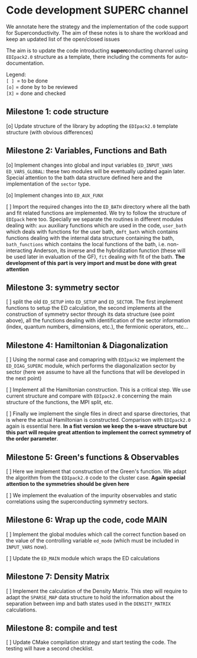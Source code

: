 # Code development SUPERC channel


We annotate here the strategy and the implementation of the code  support for Superconductivity. The aim of these notes is to share the workload and keep an updated list of the open/closed issues 

The aim is to update the code introducting **superc**onducting channel using `EDIpack2.0` structure as a template, there including the comments for auto-documentation.


Legend:   
`[ ] `= to be done   
`[o]` = done by to be reviewed  
`[X]` = done and checked    
## Milestone 1: code structure
[o] Update structure of the library by adopting the `EDIpack2.0` template structure (with obvious differences)

## Milestone 2: Variables, Functions and Bath  
[o] Implement changes into global and input variables `ED_INPUT_VARS` `ED_VARS_GLOBAL`: these two modules will be eventually updated again later. Special attention to the bath data structure defined here and the implementation of the `sector` type.


[o] Implement changes into `ED_AUX_FUNX` 

[ ] Import the required changes into the `ED_BATH` directory where all the bath and fit related functions are implemented. We try to follow the structure of `EDIpack` here too. Specially we separate the routines in different modules dealing with: `aux` auxiliary functions which are used in the code, `user_bath` which deals with functions for the user bath, `dmft_bath` which contains functions dealing with the internal data structure containing the bath, `bath_functions` which contains the local functions of the bath, i.e. non-interacting Anderson, its inverse and the hybridization function (these will be used later in evaluation of the GF), `fit` dealing with fit of the bath. 
**The development of this part is very import and must be done with great attention** 

## Milestone 3: symmetry sector

[ ] split the old `ED_SETUP` into `ED_SETUP` and `ED_SECTOR`. The first implement functions to setup the ED calculation, the second implements all the construction of symmetry sector through its data structure (see point above), all the functions dealing with identification of the sector information (index, quantum numbers, dimensions, etc.), the fermionic operators, etc...

## Milestone 4: Hamiltonian & Diagonalization

[ ] Using the normal case and comapring with `EDIpack2` we implement the `ED_DIAG_SUPERC` module, which performs the diagonalization sector by sector (here we assume to have all the functions that will be developed in the next point)

[ ] Implement all the Hamiltonian construction. This is a critical step. We use current structure and compare with `EDIpack2.0` concerning the main structure of the functions, the MPI split, etc.

[ ] Finally we implement the single files in direct and sparse directories, that is where the actual Hamiltonian is constructed. Comparison with `EDIpack2.0` again is essential here. 
**In a fist version we keep the s-wave structure but this part will require great attention to implement the correct symmetry of the order parameter**. 


## Milestone 5: Green's functions & Observables

[ ] Here we implement that construction of the Green's function. We adapt the algorithm from the `EDIpack2.0` code to the cluster case. **Again special attention to the symmetries should be given here**

[ ] We implement the evaluation of the impurity observables and static correlations using the superconducting symmetry sectors.


## Milestone 6: Wrap up the code, code MAIN

[ ] Implement the global modules which call the correct function based on the value of the controlling variable `ed_mode` (which must be included in `INPUT_VARS` now). 

[ ] Update the `ED_MAIN` module which wraps the ED calculations


## Milestone 7: Density Matrix

[ ] Implement the calculation of the Density Matrix. This step will require to adapt the `SPARSE_MAP` data structure to hold the information about the separation between imp and bath states used in the `DENSITY_MATRIX` calculations. 

## Milestone 8: compile and test

[ ] Update CMake compilation strategy and start testing the code. The testing will have a second checklist.  
  